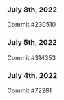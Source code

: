 ### July 8th, 2022

Commit #230510

### July 5th, 2022

Commit #314353


### July 4th, 2022

Commit #72281
